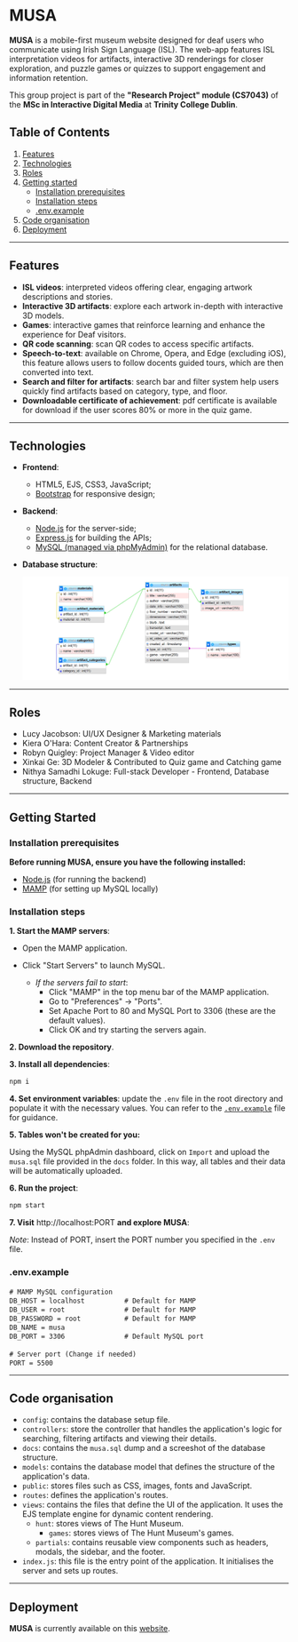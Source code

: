 # MUSA

**MUSA** is a mobile-first museum website designed for deaf users who communicate using Irish Sign Language (ISL). The web-app features ISL interpretation videos for artifacts, interactive 3D renderings for closer exploration, and puzzle games or quizzes to support engagement and information retention.

This group project is part of the **"Research Project" module (CS7043)** of the **MSc in Interactive Digital Media** at **Trinity College Dublin**.

## Table of Contents

1. [Features](#features)
2. [Technologies](#technologies)
3. [Roles](#roles)
4. [Getting started](#getting-started)
    - [Installation prerequisites](#installation-prerequisites)
    - [Installation steps](#installation-steps)
    - [.env.example](#envexample)
5. [Code organisation](#code-organisation)
6. [Deployment](#deployment)
---

## Features 
- **ISL videos**: interpreted videos offering clear, engaging artwork descriptions and stories.
- **Interactive 3D artifacts**: explore each artwork in-depth with interactive 3D models.
- **Games**: interactive games that reinforce learning and enhance the experience for Deaf visitors.
- **QR code scanning**: scan QR codes to access specific artifacts.
- **Speech-to-text**: available on Chrome, Opera, and Edge (excluding iOS), this feature allows users to follow docents guided tours, which are then converted into text.
- **Search and filter for artifacts**: search bar and filter system help users quickly find artifacts based on category, type, and floor.
- **Downloadable certificate of achievement**: pdf certificate is available for download if the user scores 80% or more in the quiz game.
  
---

## Technologies
- **Frontend**:  
  - HTML5, EJS, CSS3, JavaScript;
  - [Bootstrap](https://getbootstrap.com/) for responsive design;

- **Backend**:  
  - [Node.js](https://nodejs.org/) for the server-side;
  - [Express.js](https://expressjs.com/) for building the APIs;
  - [MySQL (managed via phpMyAdmin)](http://localhost/MAMP/) for the relational database.

- **Database structure**:

  ![Screenshot](./docs/dbStructure.png)

---

## Roles 
- Lucy Jacobson: UI/UX Designer & Marketing materials
- Kiera O'Hara: Content Creator & Partnerships
- Robyn Quigley: Project Manager & Video editor
- Xinkai Ge: 3D Modeler & Contributed to Quiz game and Catching game
- Nithya Samadhi Lokuge: Full-stack Developer - Frontend, Database structure, Backend
  
---

## Getting Started

### Installation prerequisites 
**Before running **MUSA**, ensure you have the following installed:**  
- [Node.js](https://nodejs.org/) (for running the backend)
- [MAMP](https://www.mamp.info/en/downloads/) (for setting up MySQL locally)

### Installation steps
**1. Start the MAMP servers**:
- Open the MAMP application.
- Click "Start Servers" to launch MySQL.
  
    - *If the servers fail to start*:
      - Click "MAMP" in the top menu bar of the MAMP application.
      - Go to "Preferences" → "Ports".
      - Set Apache Port to 80 and MySQL Port to 3306 (these are the default values).
      - Click OK and try starting the servers again.
        
**2. Download the repository**.

**3. Install all dependencies**: 
```bash
npm i
```
**4. Set environment variables**: update the `.env` file in the root directory and populate it with the necessary values. You can refer to the [`.env.example`](#envexample) file for guidance.

**5. Tables won't be created for you:**

Using the MySQL phpAdmin dashboard, click on `Import` and upload the `musa.sql` file provided in the `docs` folder. In this way, all tables and their data will be automatically uploaded.

**6. Run the project**: 
```bash
npm start
```

**7. Visit** http://localhost:PORT **and explore MUSA**: 

*Note*: Instead of PORT, insert the PORT number you specified in the `.env` file.

### .env.example

```env
# MAMP MySQL configuration
DB_HOST = localhost          # Default for MAMP
DB_USER = root               # Default for MAMP
DB_PASSWORD = root           # Default for MAMP
DB_NAME = musa            
DB_PORT = 3306               # Default MySQL port

# Server port (Change if needed)
PORT = 5500
```
---

## Code organisation

- `config`: contains the database setup file.
- `controllers`: store the controller that handles the application's logic for searching, filtering artifacts and viewing their details.
- `docs`: contains the `musa.sql` dump and a screeshot of the database structure.
- `models`: contains the database model that defines the structure of the application's data.
- `public`: stores files such as CSS, images, fonts and JavaScript.
- `routes`: defines the application's routes.
- `views`: contains the files that define the UI of the application. It uses the EJS template engine for dynamic content rendering.
    - `hunt`: stores views of The Hunt Museum.
        - `games`: stores views of The Hunt Museum's games.
    - `partials`: contains reusable view components such as headers, modals, the sidebar, and the footer.
- `index.js`: this file is the entry point of the application. It initialises the server and sets up routes.

---

## Deployment

**MUSA** is currently available on this [website](https://musa.scss.tcd.ie/). 
